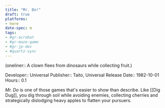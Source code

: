 ```yaml
---
title: "Mr. Do!"
draft: true
platforms:
- here
date-spec: m
tags:
- #gr-acrobat 
- #gr-maze-game 
- #gr-jp-dev 
- #quartz-sync
---
```


(oneliner:: A clown flees from dinosaurs while collecting fruit.)

Developer:: Universal
Publisher:: Taito, Universal
Release Date:: 1982-10-01
Hours:: 0.1

*Mr. Do* is one of those games that's easier to show than describe. Like [[Dig Dug]], you dig through soil while avoiding enemies, collecting cherries and strategically dislodging heavy apples to flatten your pursuers.